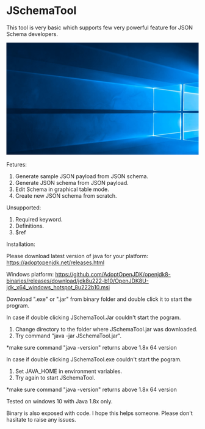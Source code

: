 # JSchemaTool
This tool is very basic which supports few very powerful feature for JSON Schema developers.

![](JSchemaTool.gif)

Fetures:
1. Generate sample JSON payload from JSON schema.
2. Generate JSON schema from JSON payload.
3. Edit Schema in graphical table mode.
4. Create new JSON schema from scratch.

Unsupported:
1. Required keyword.
2. Definitions.
3. $ref

Installation:

Please download latest version of java for your platform:
https://adoptopenjdk.net/releases.html

Windows platform:
https://github.com/AdoptOpenJDK/openjdk8-binaries/releases/download/jdk8u222-b10/OpenJDK8U-jdk_x64_windows_hotspot_8u222b10.msi

Download ".exe" or ".jar" from binary folder and double click it to start the program.

In case if double clicking JSchemaTool.Jar couldn't start the pogram.
1. Change directory to the folder where JSchemaTool.jar was downloaded.
2. Try command "java -jar JSchemaTool.jar".

*make sure command "java -version" returns above 1.8x 64 version 

In case if double clicking JSchemaTool.exe couldn't start the pogram.
1. Set JAVA_HOME in environment variables.
2. Try again to start JSchemaTool.

*make sure command "java -version" returns above 1.8x 64 version 



Tested on windows 10 with Java 1.8x only.

Binary is also exposed with code.
I hope this helps someone. Please don't hasitate to raise any issues.
